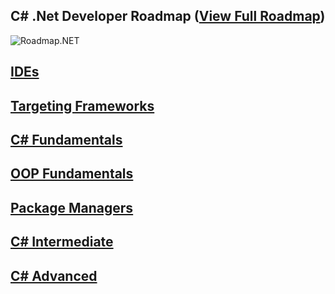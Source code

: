 ## C# .Net Developer Roadmap ([View Full Roadmap](https://github.com/Qubitsey/Roadmap.NET/blob/main/Roadmap.NET.png))

![Roadmap.NET](https://socialify.git.ci/qubitsey/qubitsey/image?description=1&descriptionEditable=Roadmap%20to%20becoming%20a%20C%23%20.NET%20developer.%20A%20great%20list%20of%20resources%2C%20software%20architecture%2C%20microservicies%20and%20cloud-native.&font=Inter&language=1&logo=https%3A%2F%2Fupload.wikimedia.org%2Fwikipedia%2Fcommons%2Fthumb%2Fe%2Fee%2F.NET_Core_Logo.svg%2F768px-.NET_Core_Logo.svg.png%3F20210328084203&name=1&pattern=Solid&theme=Auto)

## [IDEs](docs/ides.md)

## [Targeting Frameworks](docs/framework.md)

## [C# Fundamentals](docs/csharp1.md)

## [OOP Fundamentals](docs/oopfundamentals.md)

## [Package Managers](docs/package.md)

## [C# Intermediate](docs/csharp2.md)

## [C# Advanced](docs/csharp3.md)


 




